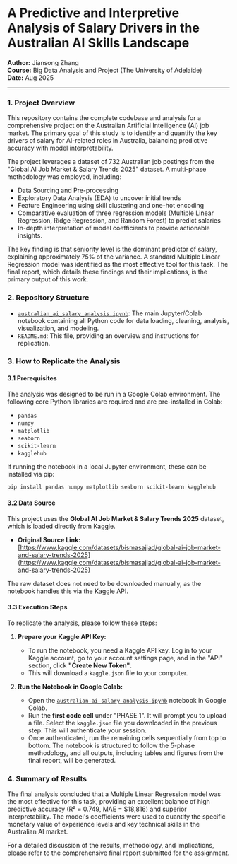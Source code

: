 # A Predictive and Interpretive Analysis of Salary Drivers in the Australian AI Skills Landscape

**Author:** Jiansong Zhang  
**Course:** Big Data Analysis and Project (The University of Adelaide)  
**Date:** Aug 2025

---

### **1. Project Overview**

This repository contains the complete codebase and analysis for a comprehensive project on the Australian Artificial Intelligence (AI) job market. The primary goal of this study is to identify and quantify the key drivers of salary for AI-related roles in Australia, balancing predictive accuracy with model interpretability.

The project leverages a dataset of 732 Australian job postings from the "Global AI Job Market & Salary Trends 2025" dataset. A multi-phase methodology was employed, including:
-   Data Sourcing and Pre-processing
-   Exploratory Data Analysis (EDA) to uncover initial trends
-   Feature Engineering using skill clustering and one-hot encoding
-   Comparative evaluation of three regression models (Multiple Linear Regression, Ridge Regression, and Random Forest) to predict salaries
-   In-depth interpretation of model coefficients to provide actionable insights.

The key finding is that seniority level is the dominant predictor of salary, explaining approximately 75% of the variance. A standard Multiple Linear Regression model was identified as the most effective tool for this task. The final report, which details these findings and their implications, is the primary output of this work.

### **2. Repository Structure**

-   [`australian_ai_salary_analysis.ipynb`](https://github.com/clark1031/australian-ai-salary-analysis/blob/main/australian_ai_salary_analysis.ipynb): The main Jupyter/Colab notebook containing all Python code for data loading, cleaning, analysis, visualization, and modeling.
-   `README.md`: This file, providing an overview and instructions for replication.

### **3. How to Replicate the Analysis**

#### **3.1 Prerequisites**

The analysis was designed to be run in a Google Colab environment. The following core Python libraries are required and are pre-installed in Colab:
-   `pandas`
-   `numpy`
-   `matplotlib`
-   `seaborn`
-   `scikit-learn`
-   `kagglehub`

If running the notebook in a local Jupyter environment, these can be installed via pip:
```bash
pip install pandas numpy matplotlib seaborn scikit-learn kagglehub
```

#### **3.2 Data Source**

This project uses the **Global AI Job Market & Salary Trends 2025** dataset, which is loaded directly from Kaggle.
-   **Original Source Link:** [https://www.kaggle.com/datasets/bismasajjad/global-ai-job-market-and-salary-trends-2025](https://www.kaggle.com/datasets/bismasajjad/global-ai-job-market-and-salary-trends-2025)

The raw dataset does not need to be downloaded manually, as the notebook handles this via the Kaggle API.

#### **3.3 Execution Steps**

To replicate the analysis, please follow these steps:

1.  **Prepare your Kaggle API Key:**
    -   To run the notebook, you need a Kaggle API key. Log in to your Kaggle account, go to your account settings page, and in the "API" section, click **"Create New Token"**.
    -   This will download a `kaggle.json` file to your computer.

2.  **Run the Notebook in Google Colab:**
    -   Open the [`australian_ai_salary_analysis.ipynb`](https://github.com/clark1031/australian-ai-salary-analysis/blob/main/australian_ai_salary_analysis.ipynb) notebook in Google Colab.
    -   Run the **first code cell** under "PHASE 1". It will prompt you to upload a file. Select the `kaggle.json` file you downloaded in the previous step. This will authenticate your session.
    -   Once authenticated, run the remaining cells sequentially from top to bottom. The notebook is structured to follow the 5-phase methodology, and all outputs, including tables and figures from the final report, will be generated.

### **4. Summary of Results**

The final analysis concluded that a Multiple Linear Regression model was the most effective for this task, providing an excellent balance of high predictive accuracy (R² = 0.749, MAE = $18,816) and superior interpretability. The model's coefficients were used to quantify the specific monetary value of experience levels and key technical skills in the Australian AI market.

For a detailed discussion of the results, methodology, and implications, please refer to the comprehensive final report submitted for the assignment.
